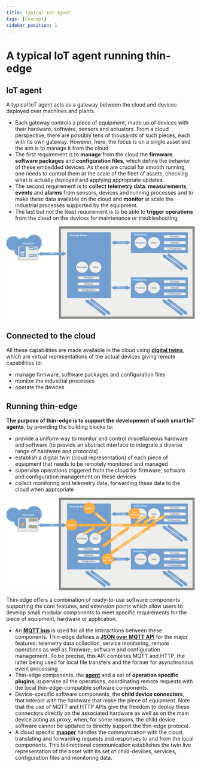 ```yaml
---
title: Typical IoT Agent
tags: [Concept]
sidebar_position: 1
---
```


# A typical IoT agent running thin-edge

## IoT agent

A typical IoT agent acts as a gateway between the cloud and devices deployed over machines and plants.

- Each gateway controls a piece of equipment, made up of devices with their hardware, software, sensors and actuators.
  From a cloud perspective, there are possibly tens of thousands of such pieces, each with its own gateway.
  However, here, the focus is on a single asset and the aim is to manage it from the cloud.
- The first requirement is to __manage__ from the cloud the __firmware__, __software packages__ and __configuration files__,
  which define the behavior of these embedded devices.
  As these are crucial for smooth running, one needs to control them at the scale of the fleet of assets,
  checking what is actually deployed and applying appropriate updates.
- The second requirement is to __collect__ __telemetry data__: __measurements__, __events__ and __alarms__
  from sensors, devices and running processes and to make these data available on the cloud
  and __monitor__ at scale the industrial processes supported by the equipment.
- The last but not the least requirement is to be able to __trigger operations__ from the cloud
  on the devices for maintenance or troubleshooting.

![Typical hardware](images/typical-iot-agent-hardware.svg)

## Connected to the cloud

All these capabilities are made available in the cloud using [__digital twins__](digital-twin.md),
which are virtual representations of the actual devices giving remote capabilities to:

- manage firmware, software packages and configuration files
- monitor the industrial processes
- operate the devices

## Running thin-edge

__The purpose of thin-edge is to support the development of such smart IoT agents__,
by providing the building blocks to:

- provide a uniform way to monitor and control miscellaneous hardware and software
  (to provide an abstract interface to integrate a diverse range of hardware and protocols)
- establish a digital twin (cloud representation) of each piece of equipment that needs to be remotely monitored and managed
- supervise operations triggered from the cloud
  for firmware, software and configuration management on these devices
- collect monitoring and telemetry data, forwarding these data to the cloud when appropriate

![Typical thin-edge deployment](images/typical-iot-agent.svg)

Thin-edge offers a combination of ready-to-use software components supporting the core features,
and extension points which allow users to develop small modular components
to meet specific requirements for the piece of equipment, hardware or application.

- An [__MQTT bus__](mqtt-bus.md) is used for all the interactions between these components.
  Thin-edge defines a [__JSON over MQTT API__](thin-edge-json.md) for the major features:
  telemetry data collection, service monitoring, remote operations
  as well as firmware, software and configuration management.
  To be precise, this API combines MQTT and HTTP,
  the latter being used for local file transfers and the former for asynchronous event processing.
- Thin-edge components, the [__agent__](tedge-agent.md) and a set of __operation specific plugins__, supervise all the operations,
  coordinating remote requests with the local thin-edge-compatible software components.
- Device-specific software components, the __child device connectors__, that interact with the hardware that make the piece of equipment.
  Note that the use of MQTT and HTTP APIs give the freedom to deploy these connectors directly on the associated hardware
  as well as on the main device acting as proxy, when, for some reasons,
  the child device software cannot be updated to directly support the thin-edge protocol.
- A cloud specific [__mapper__](tedge-mapper.md) handles the communication with the cloud,
  translating and forwarding requests and responses to and from the local components.
  This bidirectional communication establishes the twin live representation of the asset
  with its set of child-devices, services, configuration files and monitoring data.

